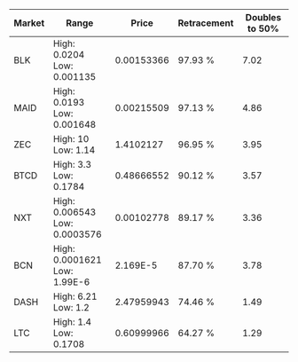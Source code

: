 | Market | Range | Price| Retracement | Doubles to 50% |
| --- | --- | --- | --- | --- |
| BLK | High: 0.0204<br />Low: 0.001135 | 0.00153366 | 97.93 % | 7.02 |
| MAID | High: 0.0193<br />Low: 0.001648 | 0.00215509 | 97.13 % | 4.86 |
| ZEC | High: 10<br />Low: 1.14 | 1.4102127 | 96.95 % | 3.95 |
| BTCD | High: 3.3<br />Low: 0.1784 | 0.48666552 | 90.12 % | 3.57 |
| NXT | High: 0.006543<br />Low: 0.0003576 | 0.00102778 | 89.17 % | 3.36 |
| BCN | High: 0.0001621<br />Low: 1.99E-6 | 2.169E-5 | 87.70 % | 3.78 |
| DASH | High: 6.21<br />Low: 1.2 | 2.47959943 | 74.46 % | 1.49 |
| LTC | High: 1.4<br />Low: 0.1708 | 0.60999966 | 64.27 % | 1.29 |
